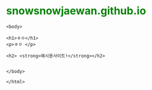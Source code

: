 # snowsnowjaewan.github.io
<html>
  <head>
    <meta charset = "utf-8">
    <title>재완이의사이트</title>
    <style>
    h1
    {
    color : green;
    }
    </style>
    </head>
    
    
    <body>
    
    <h1>ㅎㅇ</h1> 
    <p>ㅎㅇ </p>
    
    <h2> <strong>예시용사이트!</strong></h2>
    
    
    </body>
    
    </html>
